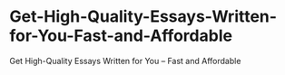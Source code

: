 # Get-High-Quality-Essays-Written-for-You-Fast-and-Affordable
Get High-Quality Essays Written for You – Fast and Affordable
